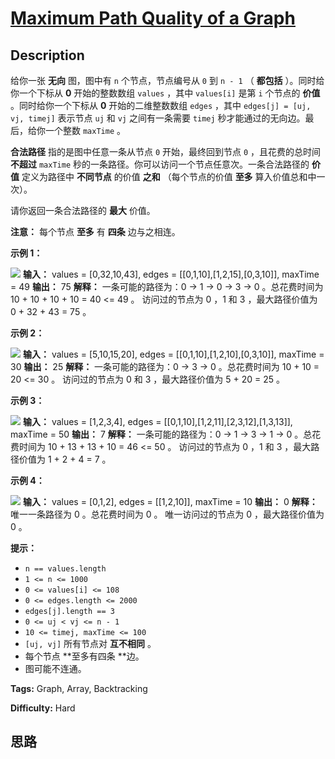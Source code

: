 # [Maximum Path Quality of a Graph][title]

## Description

给你一张 **无向**  图，图中有 `n` 个节点，节点编号从 `0` 到 `n - 1` （ **都包括** ）。同时给你一个下标从 **0**
开始的整数数组 `values` ，其中 `values[i]` 是第 `i` 个节点的 **价值**  。同时给你一个下标从 **0**
开始的二维整数数组 `edges` ，其中 `edges[j] = [uj, vj, timej]` 表示节点 `uj` 和 `vj` 之间有一条需要
`timej` 秒才能通过的无向边。最后，给你一个整数 `maxTime` 。

**合法路径**  指的是图中任意一条从节点 `0` 开始，最终回到节点 `0` ，且花费的总时间 **不超过**  `maxTime`
秒的一条路径。你可以访问一个节点任意次。一条合法路径的 **价值**  定义为路径中 **不同节点**  的价值 **之和**  （每个节点的价值
**至多**  算入价值总和中一次）。

请你返回一条合法路径的 **最大**  价值。

**注意：** 每个节点 **至多**  有 **四条**  边与之相连。



**示例 1：**

![](https://assets.leetcode.com/uploads/2021/10/19/ex1drawio.png)
            **输入：** values = [0,32,10,43], edges = [[0,1,10],[1,2,15],[0,3,10]], maxTime = 49    **输出：** 75    **解释：**    一条可能的路径为：0 -> 1 -> 0 -> 3 -> 0 。总花费时间为 10 + 10 + 10 + 10 = 40 <= 49 。    访问过的节点为 0 ，1 和 3 ，最大路径价值为 0 + 32 + 43 = 75 。    

**示例 2：**

![](https://assets.leetcode.com/uploads/2021/10/19/ex2drawio.png)
            **输入：** values = [5,10,15,20], edges = [[0,1,10],[1,2,10],[0,3,10]], maxTime = 30    **输出：** 25    **解释：**    一条可能的路径为：0 -> 3 -> 0 。总花费时间为 10 + 10 = 20 <= 30 。    访问过的节点为 0 和 3 ，最大路径价值为 5 + 20 = 25 。    

**示例 3：**

![](https://assets.leetcode.com/uploads/2021/10/19/ex31drawio.png)
            **输入：** values = [1,2,3,4], edges = [[0,1,10],[1,2,11],[2,3,12],[1,3,13]], maxTime = 50    **输出：** 7    **解释：**    一条可能的路径为：0 -> 1 -> 3 -> 1 -> 0 。总花费时间为 10 + 13 + 13 + 10 = 46 <= 50 。    访问过的节点为 0 ，1 和 3 ，最大路径价值为 1 + 2 + 4 = 7 。

**示例 4：**

**![](https://assets.leetcode.com/uploads/2021/10/21/ex4drawio.png)**
            **输入：** values = [0,1,2], edges = [[1,2,10]], maxTime = 10    **输出：** 0    **解释：**    唯一一条路径为 0 。总花费时间为 0 。    唯一访问过的节点为 0 ，最大路径价值为 0 。    



**提示：**

  * `n == values.length`
  * `1 <= n <= 1000`
  * `0 <= values[i] <= 108`
  * `0 <= edges.length <= 2000`
  * `edges[j].length == 3 `
  * `0 <= uj < vj <= n - 1`
  * `10 <= timej, maxTime <= 100`
  * `[uj, vj]` 所有节点对 **互不相同**  。
  * 每个节点 **至多有四条  **边。
  * 图可能不连通。


**Tags:** Graph, Array, Backtracking

**Difficulty:** Hard

## 思路

[title]: https://leetcode-cn.com/problems/maximum-path-quality-of-a-graph

